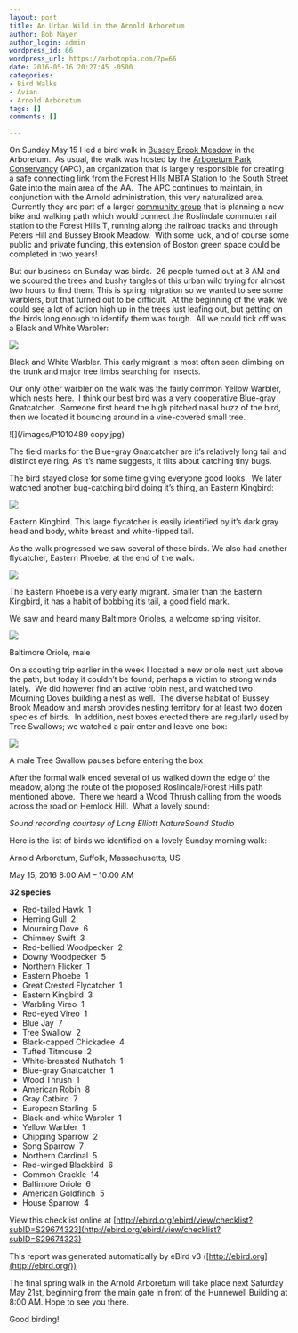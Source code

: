 ```yaml
---
layout: post
title: An Urban Wild in the Arnold Arboretum
author: Bob Mayer
author_login: admin
wordpress_id: 66
wordpress_url: https://arbotopia.com/?p=66
date: 2016-05-16 20:27:45 -0500
categories:
- Bird Walks
- Avian
- Arnold Arboretum
tags: []
comments: []

---
```


On Sunday May 15 I led a bird walk in [Bussey Brook Meadow](/2017/05/07/a-bright-and-windy-walk-in-bussey-brook-meadow.html) in the Arboretum.  As usual, the walk was hosted by the [Arboretum Park Conservancy](http://www.arboretumparkconservancy.org/) (APC), an organization that is largely responsible for creating a safe connecting link from the Forest Hills MBTA Station to the South Street Gate into the main area of the AA.  The APC continues to maintain, in conjunction with the Arnold administration, this very naturalized area.  Currently they are part of a larger [community group](http://www.walkuproslindale.org/weblog/2015/10/10/the-rozzie-arboretum-gateway-path/) that is planning a new bike and walking path which would connect the Roslindale commuter rail station to the Forest Hills T, running along the railroad tracks and through Peters Hill and Bussey Brook Meadow.  With some luck, and of course some public and private funding, this extension of Boston green space could be completed in two years!

But our business on Sunday was birds.  26 people turned out at 8 AM and we scoured the trees and bushy tangles of this urban wild trying for almost two hours to find them. This is spring migration so we wanted to see some warblers, but that turned out to be difficult.  At the beginning of the walk we could see a lot of action high up in the trees just leafing out, but getting on the birds long enough to identify them was tough.  All we could tick off was a Black and White Warbler:

![](/images/P1080314.jpg)

Black and White Warbler. This early migrant is most often seen climbing on the trunk and major tree limbs searching for insects.

Our only other warbler on the walk was the fairly common Yellow Warbler, which nests here.  I think our best bird was a very cooperative Blue-gray Gnatcatcher.  Someone first heard the high pitched nasal buzz of the bird, then we located it bouncing around in a vine-covered small tree.

![](/images/P1010489 copy.jpg)

The field marks for the Blue-gray Gnatcatcher are it’s relatively long tail and distinct eye ring. As it’s name suggests, it flits about catching tiny bugs.

The bird stayed close for some time giving everyone good looks.  We later watched another bug-catching bird doing it’s thing, an Eastern Kingbird:

![](/images/P1010595.jpg)

Eastern Kingbird. This large flycatcher is easily identified by it’s dark gray head and body, white breast and white-tipped tail.

As the walk progressed we saw several of these birds. We also had another flycatcher, Eastern Phoebe, at the end of the walk.

![](/images/P1130796.jpg)

The Eastern Phoebe is a very early migrant. Smaller than the Eastern Kingbird, it has a habit of bobbing it’s tail, a good field mark.

We saw and heard many Baltimore Orioles, a welcome spring visitor.

![](/images/P1120846.jpg)

Baltimore Oriole, male

On a scouting trip earlier in the week I located a new oriole nest just above the path, but today it couldn’t be found; perhaps a victim to strong winds lately.  We did however find an active robin nest, and watched two Mourning Doves building a nest as well.  The diverse habitat of Bussey Brook Meadow and marsh provides nesting territory for at least two dozen species of birds.  In addition, nest boxes erected there are regularly used by Tree Swallows; we watched a pair enter and leave one box:

![](/images/P1140805.jpg)

A male Tree Swallow pauses before entering the box

After the formal walk ended several of us walked down the edge of the meadow, along the route of the proposed Roslindale/Forest Hills path mentioned above.  There we heard a Wood Thrush calling from the woods across the road on Hemlock Hill.  What a lovely sound:

_Sound recording courtesy of Lang Elliott NatureSound Studio_

Here is the list of birds we identified on a lovely Sunday morning walk:

Arnold Arboretum, Suffolk, Massachusetts, US

May 15, 2016 8:00 AM – 10:00 AM

**32 species**

*   Red-tailed Hawk  1
*   Herring Gull  2
*   Mourning Dove  6
*   Chimney Swift  3
*   Red-bellied Woodpecker  2
*   Downy Woodpecker  5
*   Northern Flicker  1
*   Eastern Phoebe  1
*   Great Crested Flycatcher  1
*   Eastern Kingbird  3
*   Warbling Vireo  1
*   Red-eyed Vireo  1
*   Blue Jay  7
*   Tree Swallow  2
*   Black-capped Chickadee  4
*   Tufted Titmouse  2
*   White-breasted Nuthatch  1
*   Blue-gray Gnatcatcher  1
*   Wood Thrush  1
*   American Robin  8
*   Gray Catbird  7
*   European Starling  5
*   Black-and-white Warbler  1
*   Yellow Warbler  1
*   Chipping Sparrow  2
*   Song Sparrow  7
*   Northern Cardinal  5
*   Red-winged Blackbird  6
*   Common Grackle  14
*   Baltimore Oriole  6
*   American Goldfinch  5
*   House Sparrow  4

View this checklist online at [http://ebird.org/ebird/view/checklist?subID=S29674323](http://ebird.org/ebird/view/checklist?subID=S29674323)

This report was generated automatically by eBird v3 ([http://ebird.org](http://ebird.org/))

The final spring walk in the Arnold Arboretum will take place next Saturday May 21st, beginning from the main gate in front of the Hunnewell Building at 8:00 AM. Hope to see you there.

Good birding!
